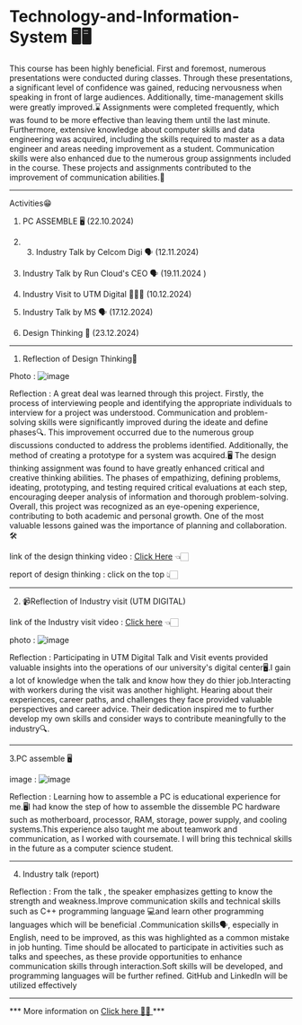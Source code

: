# Technology-and-Information-System 🖥️🖥️

This course has been highly beneficial. First and foremost, numerous presentations were conducted during classes. Through these presentations, a significant level of confidence was gained, reducing nervousness when speaking in front of large audiences. Additionally, time-management skills were greatly improved.⌛ Assignments were completed frequently, which was found to be more effective than leaving them until the last minute. Furthermore, extensive knowledge about computer skills and data engineering was acquired, including the skills required to master as a data engineer and areas needing improvement as a student. Communication skills were also enhanced due to the numerous group assignments included in the course. These projects and assignments contributed to the improvement of communication abilities.💬

<hr>

Activities😁

1. PC ASSEMBLE 🖥️ (22.10.2024)

2. 3. Industry Talk by Celcom Digi 🗣️ (12.11.2024)

3. Industry Talk by Run Cloud's CEO 🗣️ (19.11.2024	)

4. Industry Visit to UTM Digital 🚶🏻‍♂️ (10.12.2024)

5. Industry Talk by MS 🗣️ (17.12.2024)

6. Design Thinking 💭 (23.12.2024)


<hr>

1. Reflection of Design Thinking🌟 

Photo : ![image](https://github.com/user-attachments/assets/ca57b1d4-3ef0-4d54-8a2c-f73fdbd21d40)

Reflection : A great deal was learned through this project. Firstly, the process of interviewing people and identifying the appropriate individuals to interview for a project was understood. Communication and problem-solving skills were significantly improved during the ideate and define phases🔍. This improvement occurred due to the numerous group discussions conducted to address the problems identified. Additionally, the method of creating a prototype for a system was acquired.🖥️ The design thinking assignment was found to have greatly enhanced critical and creative thinking abilities. The phases of empathizing, defining problems, ideating, prototyping, and testing required critical evaluations at each step, encouraging deeper analysis of information and thorough problem-solving. Overall, this project was recognized as an eye-opening experience, contributing to both academic and personal growth. One of the most valuable lessons gained was the importance of planning and collaboration.🛠️

link of the design thinking video : [Click Here](https://youtu.be/QpE_PklSU8U?feature=shared) 👈🏻

report of design thinking : click on the top 👆🏻
<hr>

2. 📹Reflection of Industry visit (UTM DIGITAL) 

link of the Industry visit video : [Click here](https://youtu.be/9Y06GSYly60?feature=shared) 👈🏻

photo : ![image](https://github.com/user-attachments/assets/d743755c-1c88-4141-9179-3677051c9bb3)

Reflection : Participating in UTM Digital Talk and Visit events provided valuable insights into the operations of our university's digital center🖥️.I gain a lot of knowledge when the talk and know how they do thier job.Interacting with workers during the visit was another highlight. Hearing about their experiences, career paths, and challenges they face provided valuable perspectives and career advice. Their dedication inspired me to further develop my own skills and consider ways to contribute meaningfully to the industry🔍.
<hr>

3.PC assemble 🖥️ 

image : ![image](https://github.com/user-attachments/assets/078a83d1-89ce-4c57-aa4e-32891690db62)


Reflection : Learning how to assemble a PC is educational experience for me.🖥️I had know the step of how to assemble the dissemble PC hardware such as motherboard, processor, RAM, storage, power supply, and cooling systems.This experience also taught me about teamwork and communication, as I worked with coursemate. I will bring this technical skills in the future as a computer science student.
<hr>

4. Industry talk (report) 

Reflection : From the talk , the speaker emphasizes getting to know the strength and weakness.Improve communication skills and technical skills such as C++ programming language 💻and learn other programming languages which will be beneficial .Communication skills🗣️, especially in English, need to be improved, as this was highlighted as a common mistake in job hunting. Time should be allocated to participate in activities such as talks and speeches, as these provide opportunities to enhance communication skills through interaction.Soft skills will be developed, and programming languages will be further refined. GitHub and LinkedIn will be utilized effectively

<hr>


*** More information on [Click here 🌟🌟 ](https://hongjiabao.github.io/JIABAO.github.io/TIS.html) ***


